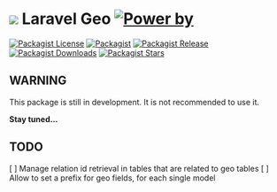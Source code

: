 # ![][img-logo] Laravel Geo [![Power by][power-by]][link-digitalion]

[![Packagist License][badge_license]](LICENSE.md)
[![Packagist][badge_package]][link-packagist]
[![Packagist Release][badge_version]][link-packagist]
[![Packagist Downloads][badge_downloads]][link-packagist]
[![Packagist Stars][badge_stars]][link-packagist]

## WARNING

This package is still in development. It is not recommended to use it.

**Stay tuned...**

[badge_license]: https://img.shields.io/github/license/digitalion/laravel-geo
[badge_stars]: https://img.shields.io/packagist/stars/digitalion/laravel-geo
[badge_package]: https://img.shields.io/badge/package-digitalion/laravel--geo-blue.svg
[badge_version]: https://img.shields.io/github/v/tag/digitalion/laravel-geo
[badge_downloads]: https://img.shields.io/packagist/dt/digitalion/laravel-geo
[link-packagist]: https://packagist.org/packages/digitalion/laravel-geo
[link-digitalion]: https://digitalion.it
[power-by]: https://img.shields.io/badge/power%20by-Digitalion-orange
[img-logo]: https://raw.githubusercontent.com/digitalion/laravel-geo/master/icon_xs.png

## TODO
[ ] Manage relation id retrieval in tables that are related to geo tables
[ ] Allow to set a prefix for geo fields, for each single model

